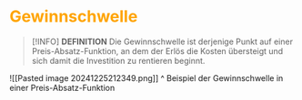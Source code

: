 # <font color = "orange">Gewinnschwelle</font>
>[!INFO] **DEFINITION**
>Die Gewinnschwelle ist derjenige Punkt auf einer Preis-Absatz-Funktion, an dem der Erlös die Kosten übersteigt und sich damit die Investition zu rentieren beginnt.

![[Pasted image 20241225212349.png]]
^ Beispiel der Gewinnschwelle in einer Preis-Absatz-Funktion